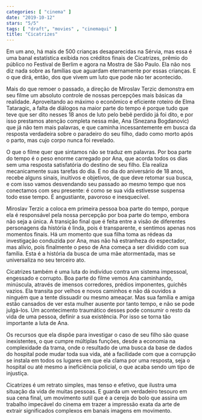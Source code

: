 ```yaml
---
categories: [ "cinema" ]
date: "2019-10-12"
stars: "5/5"
tags: [ "draft", "movies" , "cinemaqui" ]
title: "Cicatrizes"
---
```

Em um ano, há mais de 500 crianças desaparecidas na Sérvia, mas essa
é uma banal estatística exibida nos créditos finais de Cicatrizes,
prêmio do público no Festival de Berlim e agora na Mostra de São
Paulo. Ela não nos diz nada sobre as famílias que aguardam eternamente
por essas crianças. E o que dirá, então, dos que vivem um luto que
pode não ter acontecido.

Mais do que remoer o passado, a direção de Miroslav Terzic demonstra em
seu filme um absoluto controle de nossas percepções mais básicas da
realidade. Aproveitando ao máximo o econômico e eficiente roteiro de
Elma Tataragic, a falta de diálogos na maior parte do tempo é porque
tudo que teve que ser dito nesses 18 anos de luto pelo bebê perdido
já foi dito, e por isso prestamos atenção completa nessa mãe,
Ana (Snezana Bogdanovic) que já não tem mais palavras, e que caminha
incessantemente em busca da resposta verdadeira sobre o paradeiro do seu
filho, dado como morto após o parto, mas cujo corpo nunca foi revelado.

O que o filme quer que sintamos não se traduz em palavras. Por boa
parte do tempo é o peso enorme carregado por Ana, que acorda todos os
dias sem uma resposta satisfatória do destino de seu filho. Ela realiza
mecanicamente suas tarefas do dia. E no dia do aniversário de 18 anos,
recebe alguns sinais, inuitivos e objetivos, de que deve retomar sua
busca, e com isso vamos desvendando seu passado ao mesmo tempo que nos
conectamos com seu presente: é como se sua vida estivesse suspensa todo
esse tempo. É angustiante, pavoroso e inesquecível.

Miroslav Terzic a coloca em primeira pessoa boa parte do tempo, porque
ela é responsável pela nossa percepção por boa parte do tempo, embora
não seja a única. A transição final que é feita entre a visão de
diferentes personagens da história é linda, pois é transparente, e
sentimos apenas nos momentos finais. Há um momento que sua filha toma
as rédeas da investigação conduzida por Ana, mas não há estranheza
do espectador, mas alívio, pois finalmente o peso de Ana começa a
ser dividido com sua família. Esta é a história da busca de uma mãe
atormentada, mas se universaliza no seu terceiro ato.

Cicatrizes também é uma luta do indivíduo contra um sistema impessoal,
engessado e corrupto. Boa parte do filme vemos Ana caminhando, minúscula,
através de imensos corredores, prédios imponentes, guichês vazios. Ela
transita por velhos e novos caminhos e não dá ouvidos a ninguém que
a tente dissuadir ou mesmo ameaçar. Mas sua família e amiga estão
cansados de ver esta mulher ausente por tanto tempo, e não se pode
julgá-los. Um acontecimento traumático desses pode consumir o resto
da vida de uma pessoa, definir a sua existência. Por isso se torna tão
importante a luta de Ana.

Os recursos que ela dispõe para investigar o caso de seu filho são
quase inexistentes, o que cumpre múltiplas funções, desde a economia
na complexidade da trama, onde o resultado de uma busca da base de
dados do hospital pode mudar toda sua vida, até a facilidade com que
a corrupção se instala em todos os lugares em que ela clama por uma
resposta, seja o hospital ou até mesmo a ineficiência policial, o que
acaba sendo um tipo de injustiça.

Cicatrizes é um retrato simples, mas tenso e efetivo, que ilustra uma
situação da vida de muitas pessoas. E guarda um verdadeiro tesouro em
sua cena final, um movimento sutil que é a cereja do bolo que assina
um trabalho impecável do cinema em trazer a impressão exata da arte
de extrair significados complexos em banais imagens em movimento.

